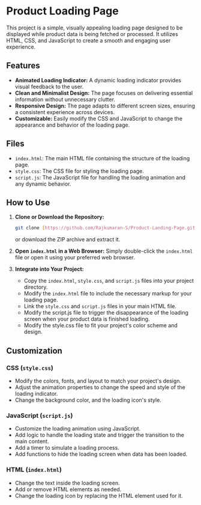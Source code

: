 # Product Loading Page

This project is a simple, visually appealing loading page designed to be displayed while product data is being fetched or processed. It utilizes HTML, CSS, and JavaScript to create a smooth and engaging user experience.

## Features

* **Animated Loading Indicator:** A dynamic loading indicator provides visual feedback to the user.
* **Clean and Minimalist Design:** The page focuses on delivering essential information without unnecessary clutter.
* **Responsive Design:** The page adapts to different screen sizes, ensuring a consistent experience across devices.
* **Customizable:** Easily modify the CSS and JavaScript to change the appearance and behavior of the loading page.

## Files

* `index.html`: The main HTML file containing the structure of the loading page.
* `style.css`: The CSS file for styling the loading page.
* `script.js`: The JavaScript file for handling the loading animation and any dynamic behavior.

## How to Use

1.  **Clone or Download the Repository:**
    ```bash
    git clone [https://github.com/Rajkumaran-S/Product-Landing-Page.git]
    ```
    or download the ZIP archive and extract it.

2.  **Open `index.html` in a Web Browser:**
    Simply double-click the `index.html` file or open it using your preferred web browser.

3.  **Integrate into Your Project:**
    * Copy the `index.html`, `style.css`, and `script.js` files into your project directory.
    * Modify the `index.html` file to include the necessary markup for your loading page.
    * Link the `style.css` and `script.js` files in your main HTML file.
    * Modify the script.js file to trigger the disappearance of the loading screen when your product data is finished loading.
    * Modify the style.css file to fit your project's color scheme and design.

## Customization

### CSS (`style.css`)

* Modify the colors, fonts, and layout to match your project's design.
* Adjust the animation properties to change the speed and style of the loading indicator.
* Change the background color, and the loading icon's style.

### JavaScript (`script.js`)

* Customize the loading animation using JavaScript.
* Add logic to handle the loading state and trigger the transition to the main content.
* Add a timer to simulate a loading process.
* Add functions to hide the loading screen when data has been loaded.

### HTML (`index.html`)

* Change the text inside the loading screen.
* Add or remove HTML elements as needed.
* Change the loading icon by replacing the HTML element used for it.
